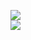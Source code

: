 [![](https://img.shields.io/badge/Made%20With-Github%20Spray-lightgrey.svg?style=for-the-badge&logo=github)](https://github.com/Annihil/github-spray#10513)  
[![](https://i.imgur.com/2DrTn0Z.gif)](https://github.com/Annihil/github-spray)